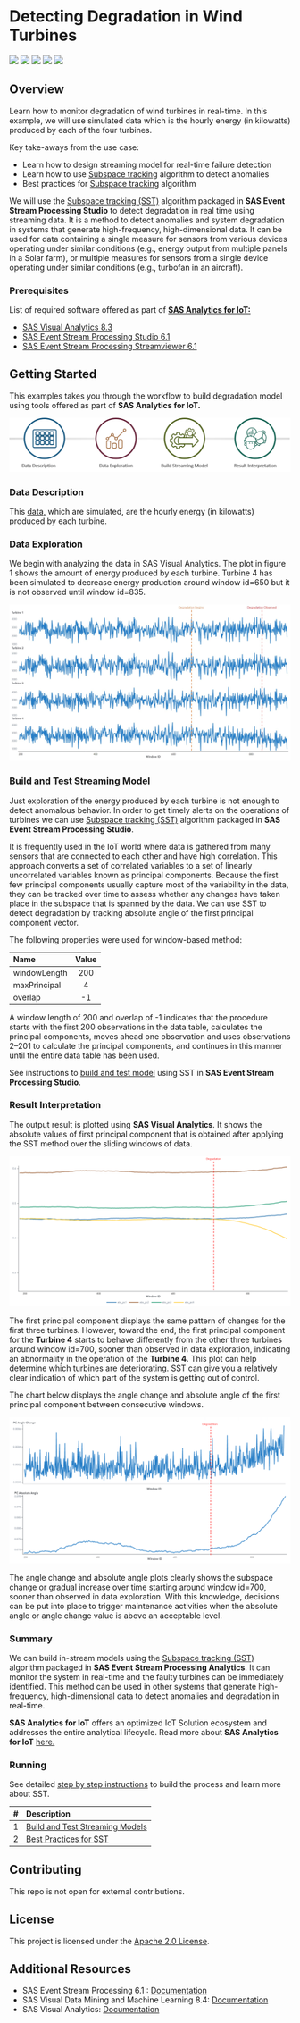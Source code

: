 # Detecting Degradation in Wind Turbines

<img src="https://img.shields.io/badge/Category-Condition--Based%20Maintenance-blue"> <img src="https://img.shields.io/badge/Sub--Category-Anomaly%20Detection-yellowgreen"> <img src="https://img.shields.io/badge/Difficulty-Intermediate-yellow"> <img src="https://img.shields.io/badge/Analytical%20Method-Subspace%20Tracking%20(SST)-brightgreen"> <img src="https://img.shields.io/badge/Updated-Dec%202019-orange">

## Overview

Learn how to monitor degradation of wind turbines in real-time. In this example, we will use simulated data which is the hourly energy (in kilowatts) produced by each of the four turbines.

Key take-aways from the use case: 
* Learn how to design streaming model for real-time failure detection
* Learn how to use [Subspace tracking](https://gitlab.sas.com/IOT/accelerators/high-frequency-algorithms-for-iot-applications/blob/master/docs/sst.md) algorithm to detect anomalies
* Best practices for [Subspace tracking](https://gitlab.sas.com/IOT/accelerators/high-frequency-algorithms-for-iot-applications/blob/master/docs/sst.md) algorithm

We will use the [Subspace tracking (SST)](https://gitlab.sas.com/IOT/accelerators/high-frequency-algorithms-for-iot-applications/blob/master/docs/sst.md) algorithm packaged in **SAS Event Stream Processing Studio** to detect degradation in real time using streaming data. It is a method to detect anomalies and system degradation in systems that generate high-frequency, high-dimensional data. It can be used for data containing a single measure for sensors from various devices operating under similar conditions (e.g., energy output from multiple panels in a Solar farm), or multiple measures for sensors from a single device operating under similar conditions (e.g., turbofan in an aircraft).

### Prerequisites

List of required software offered as part of [**SAS Analytics for IoT:**](https://www.sas.com/en_us/software/analytics-iot.html) 
*  [SAS Visual Analytics 8.3](https://support.sas.com/en/software/visual-analytics-support.html#documentation)
*  [SAS Event Stream Processing Studio 6.1](https://go.documentation.sas.com/?cdcId=espcdc&cdcVersion=6.1&docsetId=espstudio&docsetTarget=titlepage.htm&locale=en)
*  [SAS Event Stream Processing Streamviewer 6.1](https://go.documentation.sas.com/?cdcId=espcdc&cdcVersion=6.1&docsetId=espvisualize&docsetTarget=titlepage.htm&locale=en)

## Getting Started

This examples takes you through the workflow to build degradation model using tools offered as part of **SAS Analytics for IoT.**

<img src="images/pipeline.png" width=900>

### Data Description 
This [data,](data/turbine.csv) which are simulated, are the hourly energy (in kilowatts) produced by each turbine. 

### Data Exploration
We begin with analyzing the data in SAS Visual Analytics. The plot in figure 1 shows the amount of energy produced by each turbine. Turbine 4 has been simulated to decrease energy production around window id=650 but it is not observed until window id=835. 

<img src="images/data1.png" >

### Build and Test Streaming Model
Just exploration of the energy produced by each turbine is not enough to detect anomalous behavior.  In order to get timely alerts on the operations of turbines we can use [Subspace tracking (SST)](https://gitlab.sas.com/IOT/accelerators/high-frequency-algorithms-for-iot-applications/blob/master/docs/sst.md) algorithm packaged in **SAS Event Stream Processing Studio**.

It is frequently used in the IoT world where data is gathered from many sensors that are connected to each other and have high correlation. 
This approach converts a set of correlated variables to a set of linearly uncorrelated variables known as principal components. Because the first few principal components usually capture most of the variability in the data, they can be tracked over time to assess whether any changes have taken place in the subspace that is spanned by the data.
We can use SST to detect degradation by tracking absolute angle of the first principal component vector.

The following properties were used for window-based method:

| Name | Value |
| :------ | :------: |
| windowLength | 200 |
| maxPrincipal | 4 |  
| overlap | -1 |

 A window length of 200 and overlap of -1 indicates that the procedure starts with the first 200 observations in the data table, calculates the principal components, moves ahead one observation and uses observations 2–201 to calculate the principal components, and continues in this manner until the entire data table has been used.
 
 See instructions to [build and test model](docs/BuildModel.md) using SST in **SAS Event Stream Processing Studio**.

### Result Interpretation

The output result is plotted using **SAS Visual Analytics**. It shows the absolute values of first principal component that is obtained after applying the SST method over the sliding windows of data.

<img src="images/result2.png" >

The first principal component displays the same pattern of changes for the first three turbines. However, toward the end, the first principal component for the **Turbine 4** starts to behave differently from the other three turbines around window id=700, sooner than observed in data exploration, indicating an abnormality in the operation of the **Turbine 4**.
This plot can help determine which turbines are deteriorating. SST can give you a relatively clear indication of which part of the system is getting out of control.

The chart below displays the angle change and absolute angle of the first principal component between consecutive windows.

<img src="images/result1.png" >

The angle change and absolute angle plots clearly shows the subspace change or gradual increase over time starting around window id=700, sooner than observed in data exploration.
With this knowledge, decisions can be put into place to trigger maintenance activities when the absolute angle or angle change value is above an acceptable level. 

### Summary
We can build in-stream models using the [Subspace tracking (SST)](https://gitlab.sas.com/IOT/accelerators/high-frequency-algorithms-for-iot-applications/blob/master/docs/sst.md) algorithm packaged in **SAS Event Stream Processing Analytics**. 
It can monitor the system in real-time and the faulty turbines can be immediately identified.
This method can be used in other systems that generate high-frequency, high-dimensional data to detect anomalies and degradation in real-time. 

**SAS Analytics for IoT** offers an optimized IoT Solution ecosystem and addresses the entire analytical lifecycle. Read more about **SAS Analytics for IoT** [here.](https://www.sas.com/en_us/software/analytics-iot.html) 

### Running
See detailed [step by step instructions](docs) to build the process and learn more about SST.

| # | Description |
| :------: | :------ |
| 1 | [Build and Test Streaming Models](docs/BuildModel.md) |
| 2 | [Best Practices for SST](https://gitlab.sas.com/IOT/accelerators/high-frequency-algorithms-for-iot-applications/blob/master/docs/sst.md) | 

## Contributing
This repo is not open for external contributions.

## License

This project is licensed under the [Apache 2.0 License](LICENSE.md).

## Additional Resources

* SAS Event Stream Processing 6.1 : [Documentation](https://go.documentation.sas.com/?cdcId=espcdc&cdcVersion=6.1&docsetId=espan&docsetTarget=p0dv9t241gp1ptn13vo75aol2d1b.htm&locale=en)
* SAS Visual Data Mining and Machine Learning 8.4: [Documentation](https://go.documentation.sas.com/?cdcId=pgmsascdc&cdcVersion=9.4_3.4&docsetId=allprodsproc&docsetTarget=p1o1v16by0iotvn10m0jzzv9i3y8.htm&locale=en#p1wq8tbwge4vrxn1r169ruvtze1a)
* SAS Visual Analytics: [Documentation](https://go.documentation.sas.com/?cdcId=vacdc&cdcVersion=8.4&docsetId=vaov&docsetTarget=titlepage.htm&locale=en)
